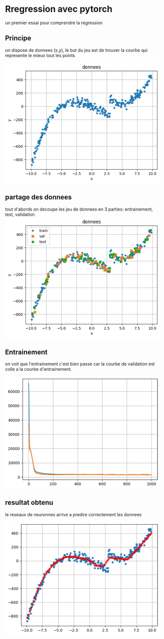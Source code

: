 # Rregression avec pytorch 
un premier essai pour comprendre la regression

## Principe
on dispose de donnees (x,y), le but du jeu est de trouver la courbe qui represente le mieux tout les points

![](https://github.com/LouisDelprat/regression_pytorch/blob/main/donnees.PNG)



## partage des donnees 
tout d'abords on decoupe les jeu de donnees en 3 parties: entrainement, test, validation
![](https://github.com/LouisDelprat/regression_pytorch/blob/main/train_test_valid.PNG)


## Entrainement
on voit que l'entrainement c'est bien passe car la courbe de validation est colle a la courbe d'entrainement.

![](https://github.com/LouisDelprat/regression_pytorch/blob/main/entrainement.PNG)


## resultat obtenu
 le reseaux de neuronnes arrive a predire correctement les donnees 


![](https://github.com/LouisDelprat/regression_pytorch/blob/main/resultat.PNG)

